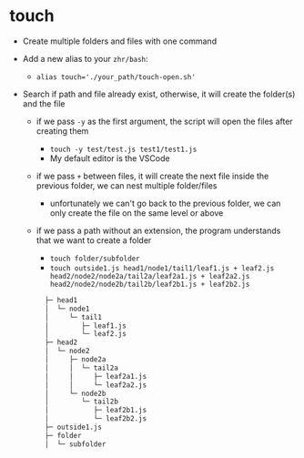 # touch

- Create multiple folders and files with one command

- Add a new alias to your `zhr/bash`:

  - `alias touch='./your_path/touch-open.sh'`

- Search if path and file already exist, otherwise, it will create the folder(s) and the file

  - if we pass `-y` as the first argument, the script will open the files after creating them
    - `touch -y test/test.js test1/test1.js`
    - My default editor is the VSCode
  - if we pass `+` between files, it will create the next file inside the previous folder, we can nest multiple folder/files
    - unfortunately we can't go back to the previous folder, we can only create the file on the same level or above
  - if we pass a path without an extension, the program understands that we want to create a folder

    - `touch folder/subfolder`
    - `touch outside1.js head1/node1/tail1/leaf1.js + leaf2.js head2/node2/node2a/tail2a/leaf2a1.js + leaf2a2.js head2/node2/node2b/tail2b/leaf2b1.js + leaf2b2.js`

    ```Bash
      ├─ head1
      │  └─ node1
      │     └─ tail1
      │        ├─ leaf1.js
      │        └─ leaf2.js
      ├─ head2
      │  └─ node2
      │     ├─ node2a
      │     │  └─ tail2a
      │     │     ├─ leaf2a1.js
      │     │     └─ leaf2a2.js
      │     └─ node2b
      │        └─ tail2b
      │           ├─ leaf2b1.js
      │           └─ leaf2b2.js
      ├─ outside1.js
      ├─ folder
      │  └─ subfolder
    ```
